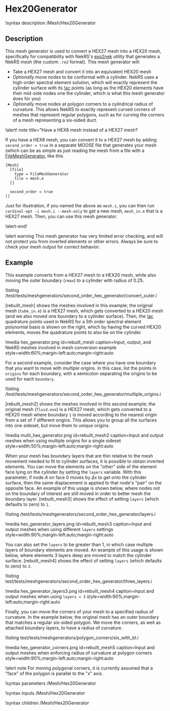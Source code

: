 # Hex20Generator

!syntax description /Mesh/Hex20Generator

## Description

This mesh generator is used to convert a HEX27 mesh into a HEX20 mesh, specifically
for compatibility with NekRS's [exo2nek](https://nekrsdoc.readthedocs.io/en/latest/detailed_usage.html#:~:text=converting%20an%20exodus%20mesh) utility that generates a NekRS mesh (the custom
`.re2` format). This mesh generator will:

- Take a HEX27 mesh and convert it into an equivalent HEX20 mesh
- *Optionally* move nodes to be conformal with a cylinder. NekRS uses a high-order
  spectral element solution, which will exactly represent the cylinder surface with
  its [!ac](GLL) points (as long as the HEX20 elements have their mid-side nodes
  one the cylinder, which is what this mesh generator does for you)
- *Optionally* move nodes at polygon corners to a cylindrical radius of curvature.
  This allows NekRS to exactly represent curved corners of meshes that represent
  regular polygons, such as for curving the corners of a mesh representing a
  six-sided duct.

!alert! note title="Have a HEX8 mesh instead of a HEX27 mesh?

If you have a HEX8 mesh, you can convert it to a HEX27 mesh by adding
`second_order = true` in a separate MOOSE file that generates your mesh
(which can be as simple as just reading the mesh from a file with a
[FileMeshGenerator](https://mooseframework.inl.gov/source/meshgenerators/FileMeshGenerator.html), like this

```
[Mesh]
  [file]
    type = FileMeshGenerator
    file = mesh.e
  []

  second_order = true
[]
```

Just for illustration, if you named the above as `mesh.i`, you can then run
`cardinal-opt -i mesh.i --mesh-only` to get a new mesh, `mesh_in.e` that is a HEX27 mesh. Then,
you can use this mesh generator.

!alert-end!

!alert warning
This mesh generator has very limited error checking, and will not protect you
from inverted elements or other errors. Always be sure to check your mesh output
for correct behavior.

## Example

This example converts from a HEX27 mesh to a HEX20 mesh, while also moving the outer boundary
(`rmax`) to a cylinder with radius of 0.25.

!listing /test/tests/meshgenerators/second_order_hex_generator/convert_outer.i

[rebuilt_mesh] shows the meshes involved in this example; the original mesh
(`tube_in.e`) is a HEX27 mesh, which gets converted to a HEX20 mesh (and we also
moved one boundary to a cylinder surface). Then, the [!ac](GLL) quadrature points
used in NekRS for a 5th order spectral element polynomial basis is shown on the right,
which by having the curved HEX20 elements, moves the quadrature points to also be
on the cylinder.

!media hex_generator.png
  id=rebuilt_mesh
  caption=Input, output, and NekRS meshes involved in mesh conversion example
  style=width:60%;margin-left:auto;margin-right:auto

For a second example, consider the case where you have one boundary that you
want to move with *multiple* origins. In this case, list the points in `origins`
for each boundary, with a semicolon separating the origins to be used for each
`boundary`.

!listing /test/tests/meshgenerators/second_order_hex_generator/multiple_origins.i

[rebuilt_mesh2] shows the meshes involved in this second example; the original
mesh (`fluid.exo`) is a HEX27 mesh, which gets converted to a HEX20 mesh where
boundary `1` is moved according to the nearest origin from a set of 7 different origins.
This allows you to group all the surfaces into one sideset, but move them to
unique origins.

!media multi_hex_generator.png
  id=rebuilt_mesh2
  caption=Input and output meshes when using multiple origins for a single sideset
  style=width:50%;margin-left:auto;margin-right:auto

When your mesh has boundary layers that are thin relative to the mesh movement
needed to fit to cylinder surfaces, it is possible to obtain inverted elements.
You can move the elements on the "other" side of the element face lying on the
cylinder by setting the `layers` variable. With this parameter, if node
$A$ on face 0 moves by $\Delta x$ to get onto the cylinder surface, then the
same displacement is applied to that node's "pair" on the opposite face.
An example of this usage is shown below, where nodes not on the boundary of
interest are still moved in order to better mesh the boundary layer.
[rebuilt_mesh3] shows the effect of setting `layers` (which defaults to zero)
to `1`.

!listing /test/tests/meshgenerators/second_order_hex_generator/layers.i

!media hex_generator_layers.png
  id=rebuilt_mesh3
  caption=Input and output meshes when using different `layers` settings
  style=width:90%;margin-left:auto;margin-right:auto

You can also set the `layers` to be greater than 1, in which case multiple
layers of boundary elements are moved. An example of this usage is shown below,
where elements 3 layers deep are moved to match the cylinder surface.
[rebuilt_mesh4] shows the effect of setting `layers` (which defaults to zero)
to `3`.

!listing test/tests/meshgenerators/second_order_hex_generator/three_layers.i

!media hex_generator_layers3.png
  id=rebuilt_mesh4
  caption=Input and output meshes when using `layers = 3`
  style=width:90%;margin-left:auto;margin-right:auto

Finally, you can move the corners of your mesh to a specified radius of curvature.
In the example below, the original mesh has an outer boundary that matches
a regular six-sided polygon. We move the corners,
as well as attached boundary layers, to have a radius of curvature.

!listing test/tests/meshgenerators/polygon_corners/six_with_bl.i

!media hex_generator_corners.png
  id=rebuilt_mesh5
  caption=Input and output meshes when enforcing radius of curvature at polygon corners
  style=width:90%;margin-left:auto;margin-right:auto

!alert note
For moving polygonal corners, it is currently assumed that a "face" of the polygon
is parallel to the "x" axis.

!syntax parameters /Mesh/Hex20Generator

!syntax inputs /Mesh/Hex20Generator

!syntax children /Mesh/Hex20Generator
